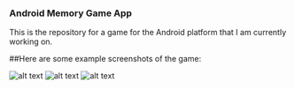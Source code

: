 ### Android Memory Game App

This is the repository for a game for the Android platform that I am currently working on.

##Here are some example screenshots of the game:

![alt text](https://ibb.co/fxVy3m)
![alt text](https://ibb.co/dkn0G6)
![alt text](https://ibb.co/k7vnw6)
